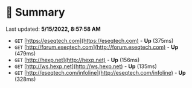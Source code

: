 # 📖 Summary
Last updated: **5/15/2022, 8:57:58 AM**

- `GET` [https://eseqtech.com](https://eseqtech.com) - **Up** (375ms)
- `GET` [http://forum.eseqtech.com](http://forum.eseqtech.com) - **Up** (479ms)
- `GET` [http://hexp.net](http://hexp.net) - **Up** (156ms)
- `GET` [http://ws.hexp.net](http://ws.hexp.net) - **Up** (135ms)
- `GET` [http://eseqtech.com/infoline](http://eseqtech.com/infoline) - **Up** (328ms)
